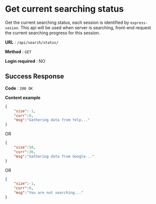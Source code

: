 # Get current searching status

Get the current searching status, each session is identified by `express-sesion`.
This api will be used when server is searching, front-end request the current 
searching progress for this session.

**URL** : `/api/search/status/`

**Method** : `GET`

**Login required** : NO

## Success Response

**Code** : `200 OK`

**Content example**

```json
{
    "size":-1,
    "curr":0,
    "msg":"Gathering data from Yelp..."
}
```
OR
```json
{
    "size":50,
    "curr":36,
    "msg":"Gathering data from Google..."
}
```
OR
```json
{
    "size":-1,
    "curr":0,
    "msg":"You are not searching..."
}
```